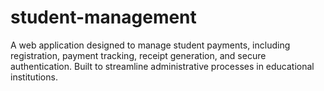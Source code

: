 # student-management
A web application designed to manage student payments, including registration, payment tracking, receipt generation, and secure authentication. Built to streamline administrative processes in educational institutions.
